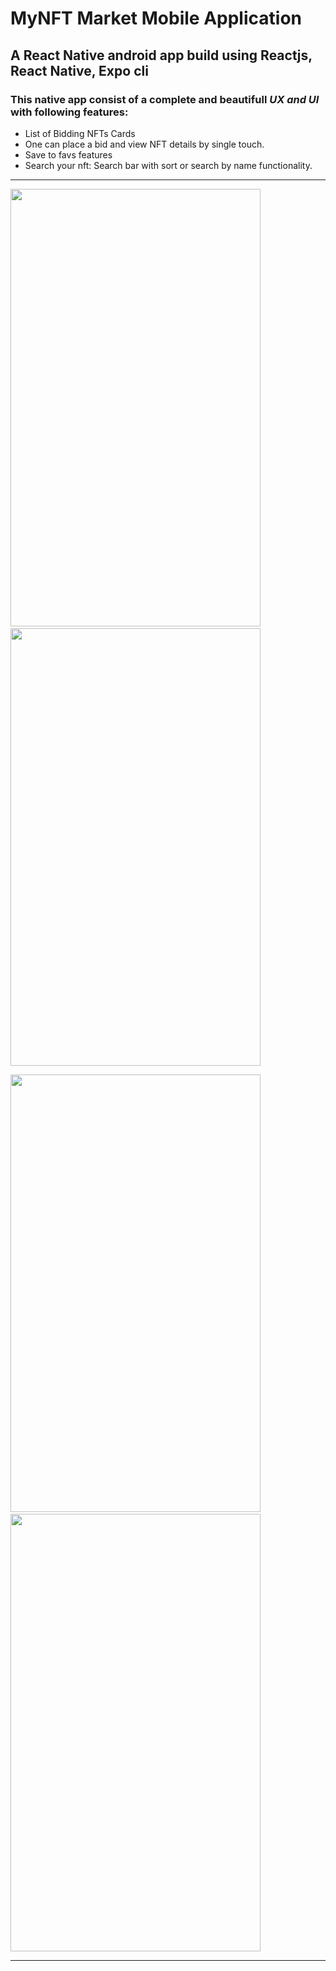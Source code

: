 # MyNFT Market Mobile Application
## A React Native android app build using **Reactjs, React Native, Expo cli**


### This native app consist of a complete and beautifull _UX and UI_ with following features:
- List of Bidding NFTs Cards
- One can place a bid and view NFT details by single touch.
- Save to favs features
- Search your nft: Search bar with sort or search by name functionality.

---
<img src="https://user-images.githubusercontent.com/65458743/215124239-41944a31-5cf4-46c0-bbe8-af1d85796ed8.jpeg" width="400" height="700"> &nbsp; &nbsp;&nbsp;&nbsp;&nbsp;<img src="https://user-images.githubusercontent.com/65458743/215124457-0e5dba67-8235-4804-ae8e-e39a58f9fcd3.jpeg" width="400" height="700">

<img src="https://user-images.githubusercontent.com/65458743/215124563-e2fb3f39-ff4f-465f-892d-98832e277951.jpeg" width="400" height="700"> &nbsp;&nbsp;&nbsp;&nbsp;&nbsp;&nbsp;&nbsp;&nbsp;<img src="https://user-images.githubusercontent.com/65458743/215124107-ced79fe9-1468-4454-9022-bab315a21037.jpeg" width="400" height="700">

---

